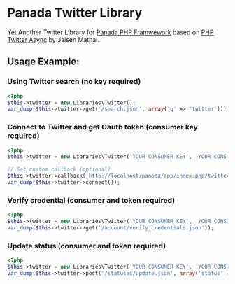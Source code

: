 Panada Twitter Library
============================
Yet Another Twitter Library for [Panada PHP Framwework](https://github.com/panada/Panada) based on [PHP Twitter Async](https://github.com/jmathai/twitter-async) by Jaisen Mathai.

## Usage Example:
### Using Twitter search (no key required)

```php
<?php
$this->twitter = new Libraries\Twitter();
var_dump($this->twitter->get('/search.json', array('q' => 'twitter')));

```

### Connect to Twitter and get Oauth token (consumer key required)
```php
<?php
$this->twitter = new Libraries\Twitter('YOUR CONSUMER KEY', 'YOUR CONSUMER SECRET');

// Set custom callback (optional)
$this->twitter->callback('http://localhost/panada/app/index.php/twitter/callback');
var_dump($this->twitter->connect());

```

### Verify credential (consumer and token required)
```php
<?php
$this->twitter = new Libraries\Twitter('YOUR CONSUMER KEY', 'YOUR CONSUMER SECRET', 'YOUR OAUTH TOKEN', 'YOUR OAUTH SECRET');
var_dump($this->twitter->get('/account/verify_credentials.json'));

```

### Update status (consumer and token required)

```php
<?php
$this->twitter = new Libraries\Twitter('YOUR CONSUMER KEY', 'YOUR CONSUMER SECRET', 'YOUR OAUTH TOKEN', 'YOUR OAUTH SECRET');
var_dump($this->twitter->post('/statuses/update.json', array('status' => 'This is my status')));

```


